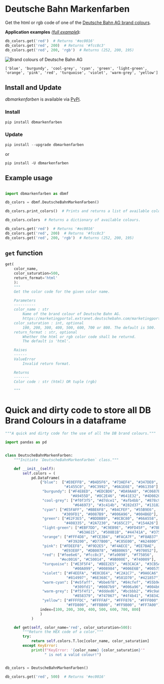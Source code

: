 # Deutsche Bahn Markenfarben
Get the html or rgb code of one of the [Deutsche Bahn AG brand colours](https://marketingportal.extranet.deutschebahn.com/marketingportal/Marke-und-Design/Basiselemente/Farbe).

**Application examples** *([full example](https://github.com/jbnsn/dbmarkenfarben?tab=readme-ov-file#example-usage)***):**
```Python
db_colors.get('red')  # Returns '#ec0016'
db_colors.get('red', 200)  # Returns '#fcc8c3'
db_colors.get('red', 200, 'rgb')  # Returns (252, 200, 195)
```

![Brand colours of Deutsche Bahn AG](overview/overview.png)

`['blue', 'burgundy', 'cool-grey', 'cyan', 'green', 'light-green', 'orange', 'pink', 'red', 'turquoise', 'violet', 'warm-grey', 'yellow']`

## Install and Update

*dbmarkenfarben* is available via [PyPi](https://pypi.org/project/dbmarkenfarben/).

### Install

```Python
pip install dbmarkenfarben
```

### Update

```Python
pip install --upgrade dbmarkenfarben
```
or
```
pip install -U dbmarkenfarben
```

## Example usage

```Python

import dbmarkenfarben as dbmf

db_colors = dbmf.DeutscheBahnMarkenFarben()

db_colors.print_colors()  # Prints and returns a list of available colours.

db_colors.colors  # Returns a dictionary of available colours.

db_colors.get('red')  # Returns '#ec0016'
db_colors.get('red', 200)  # Returns '#fcc8c3'
db_colors.get('red', 200, 'rgb')  # Returns (252, 200, 195)

```

## `get` function

```Python
get(
    color_name,
    color_saturation=500,
    return_format='html'
    ):
    """
    Get the color code for the given color name.

    Parameters
    ----------
    color_name : str
        Name of the brand colour of Deutsche Bahn AG.
        https://marketingportal.extranet.deutschebahn.com/marketingportal/Marke-und-Design/Basiselemente/Farbe
    color_saturation : int, optional
        100, 200, 300, 400, 500, 600, 700 or 800. The default is 500.
    return_format : str, optional
        Whether the html or rgb color code shall be returnd.
        The default is 'html'.

    Raises
    ------
    ValueError
        Invalid return format.

    Returns
    -------
    Color code : str (html) OR tuple (rgb)

    """
```

# Quick and dirty code to store all DB Brand Colours in a dataframe
```Python
"""A quick and dirty code for the use of all the DB brand colours."""

import pandas as pd


class DeutscheBahnMarkenFarben:
    """Initiate `DeutscheBahnMarkenFarben` class."""

    def __init__(self):
        self.colors = (
            pd.DataFrame(
                {"blue":  ["#E0EFFB", "#B4D5F6", "#73AEF4", "#347DE0",
                           "#1455C0", "#0C3992", "#0A1E6E", "#061350"],
                 "burgundy": ["#F4E8ED", "#EDCBD6", "#DA9AA8", "#C0687B",
                              "#A9455D", "#8C2E46", "#641E32", "#4D0820"],
                 "cool-grey": ["#f0f3f5", "#d7dce1", "#afb4bb", "#878c96",
                               "#646973", "#3c414b", "#282d37", "#131821"],
                 "cyan": ["#E5FAFF", "#BBE6F8", "#84CFEF", "#55B9E6",
                          "#309FD1", "#0087B9", "#006A96", "#004B6D"],
                 "green": ["#E2F3E5", "#BDDBB9", "#8CBC80", "#66A558",
                           "#408335", "#2A7230", "#165C27", "#154A26"],
                 "light-green": ["#EBF7DD", "#C9EB9E", "#9FD45F", "#78BE14",
                                 "#63A615", "#508B1B", "#44741A", "#375F15"],
                 "orange": ["#FFF4D8", "#FCE3B4", "#FACA7F", "#F8AB37",
                            "#F39200", "#D77B00", "#C05E00", "#A24800"],
                 "pink": ["#FDEEF8", "#F9D2E5", "#F4AECE", "#EE7BAE",
                          "#E93E8F", "#DB0078", "#B80065", "#970052"],
                 "red": ["#fee6e6", "#fcc8c3", "#fa9090", "#f75056",
                         "#ec0016", "#C50014", "#9B000E", "#740009"],
                 "turquoise": ["#E3F5F4", "#BEE2E5", "#83CACA", "#3CB5AE",
                               "#00A099", "#008984", "#006E6B", "#005752"],
                 "violet": ["#F4EEFA", "#E0CDE4", "#C2A1C7", "#9A6CA6",
                            "#814997", "#6E368C", "#581D70", "#421857"],
                 "warm-cyan": ["#e5faff", "#bbe6f8", "#84cfef", "#55b9e6",
                               "#309fd1", "#0087b9", "#006a96", "#004b6d"],
                 "warm-grey": ["#f5f4f1", "#ddded6", "#bcbbb2", "#9c9a8e",
                               "#858379", "#747067", "#4f4b41", "#38342f"],
                 "yellow": ["#FFFFDC", "#FFFFAF", "#FFF876", "#FFF000",
                            "#FFD800", "#FFBB00", "#FF9B00", "#FF7A00"]},
                index=[100, 200, 300, 400, 500, 600, 700, 800]
                )
            )

    def get(self, color_name='red', color_saturation=500):
        """Return the HEX code of a color."""
        try:
            return self.colors.T.loc[color_name, color_saturation]
        except KeyError:
            print(f"KeyError: '{color_name} {color_saturation}'"
                  " is not a valid colour!")


db_colors = DeutscheBahnMarkenFarben()

db_colors.get('red', 500)  # Returns '#ec0016'

```
